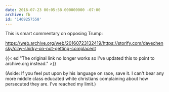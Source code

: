 ```yaml
---
date: 2016-07-23 00:05:58.000000000 -07:00
archive: fb
id: '1469257558'
---
```


This is smart commentary on opposing Trump: 

https://web.archive.org/web/20160723132419/https://storify.com/davechensky/clay-shirky-on-not-getting-complacent

{{< ed "The original link no longer works so I've updated this to point to archive.org instead." >}}

(Aside: If you feel put upon by his language on race, save it. I can't bear any more middle class educated white christians complaining about how persecuted they are. I've reached my limit.)
